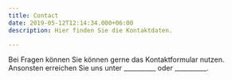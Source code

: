```yaml
---
title: Contact
date: 2019-05-12T12:14:34.000+06:00
description: Hier finden Sie die Kontaktdaten.

---
```

Bei Fragen können Sie können gerne das Kontaktformular nutzen. Ansonsten erreichen Sie uns unter __________ oder __________.